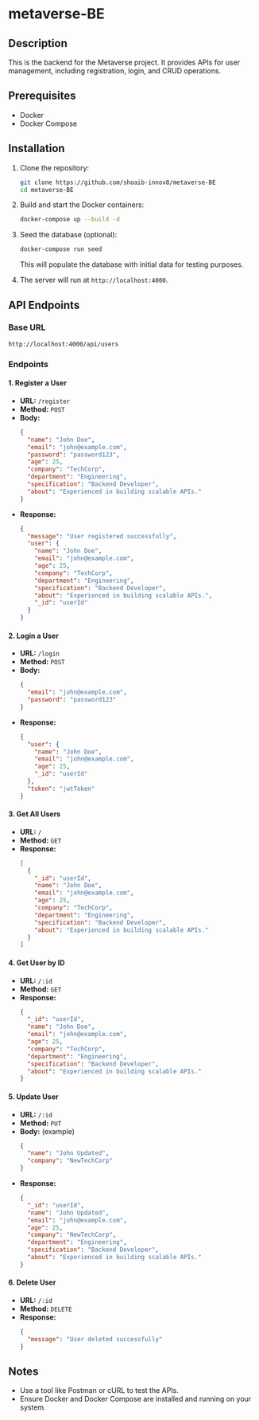 # metaverse-BE

## Description
This is the backend for the Metaverse project. It provides APIs for user management, including registration, login, and CRUD operations.

## Prerequisites
- Docker
- Docker Compose

## Installation
1. Clone the repository:
   ```bash
   git clone https://github.com/shoaib-innov8/metaverse-BE
   cd metaverse-BE
   ```

2. Build and start the Docker containers:
   ```bash
   docker-compose up --build -d
   ```

3. Seed the database (optional):
   ```bash
   docker-compose run seed
   ```
   This will populate the database with initial data for testing purposes.

4. The server will run at `http://localhost:4000`.

## API Endpoints

### Base URL
`http://localhost:4000/api/users`

### Endpoints

#### 1. Register a User
- **URL:** `/register`
- **Method:** `POST`
- **Body:**
  ```json
  {
    "name": "John Doe",
    "email": "john@example.com",
    "password": "password123",
    "age": 25,
    "company": "TechCorp",
    "department": "Engineering",
    "specification": "Backend Developer",
    "about": "Experienced in building scalable APIs."
  }
  ```
- **Response:**
  ```json
  {
    "message": "User registered successfully",
    "user": {
      "name": "John Doe",
      "email": "john@example.com",
      "age": 25,
      "company": "TechCorp",
      "department": "Engineering",
      "specification": "Backend Developer",
      "about": "Experienced in building scalable APIs.",
      "_id": "userId"
    }
  }
  ```

#### 2. Login a User
- **URL:** `/login`
- **Method:** `POST`
- **Body:**
  ```json
  {
    "email": "john@example.com",
    "password": "password123"
  }
  ```
- **Response:**
  ```json
  {
    "user": {
      "name": "John Doe",
      "email": "john@example.com",
      "age": 25,
      "_id": "userId"
    },
    "token": "jwtToken"
  }
  ```

#### 3. Get All Users
- **URL:** `/`
- **Method:** `GET`
- **Response:**
  ```json
  [
    {
      "_id": "userId",
      "name": "John Doe",
      "email": "john@example.com",
      "age": 25,
      "company": "TechCorp",
      "department": "Engineering",
      "specification": "Backend Developer",
      "about": "Experienced in building scalable APIs."
    }
  ]
  ```

#### 4. Get User by ID
- **URL:** `/:id`
- **Method:** `GET`
- **Response:**
  ```json
  {
    "_id": "userId",
    "name": "John Doe",
    "email": "john@example.com",
    "age": 25,
    "company": "TechCorp",
    "department": "Engineering",
    "specification": "Backend Developer",
    "about": "Experienced in building scalable APIs."
  }
  ```

#### 5. Update User
- **URL:** `/:id`
- **Method:** `PUT`
- **Body:** (example)
  ```json
  {
    "name": "John Updated",
    "company": "NewTechCorp"
  }
  ```
- **Response:**
  ```json
  {
    "_id": "userId",
    "name": "John Updated",
    "email": "john@example.com",
    "age": 25,
    "company": "NewTechCorp",
    "department": "Engineering",
    "specification": "Backend Developer",
    "about": "Experienced in building scalable APIs."
  }
  ```

#### 6. Delete User
- **URL:** `/:id`
- **Method:** `DELETE`
- **Response:**
  ```json
  {
    "message": "User deleted successfully"
  }
  ```

## Notes
- Use a tool like Postman or cURL to test the APIs.
- Ensure Docker and Docker Compose are installed and running on your system.